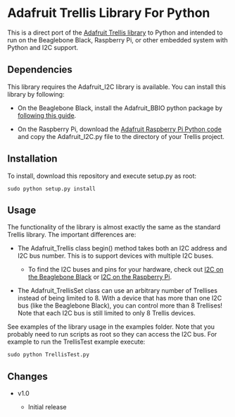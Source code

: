 Adafruit Trellis Library For Python
===================================

This is a direct port of the [Adafruit Trellis library](https://github.com/adafruit/Adafruit_Trellis_Library) to Python and
intended to run on the Beaglebone Black, Raspberry Pi, or other embedded system with Python and I2C support.

Dependencies
------------

This library requires the Adafruit_I2C library is available.  You can install this library by following:

* On the Beaglebone Black, install the Adafruit_BBIO python package by [following this guide](http://learn.adafruit.com/setting-up-io-python-library-on-beaglebone-black/overview).

* On the Raspberry Pi, download the [Adafruit Raspberry Pi Python code](https://github.com/adafruit/Adafruit-Raspberry-Pi-Python-Code) and
copy the Adafruit_I2C.py file to the directory of your Trellis project.

Installation
------------

To install, download this repository and execute setup.py as root:

    sudo python setup.py install

Usage
-----

The functionality of the library is almost exactly the same as the standard Trellis library.  The important differences are:

* The Adafruit_Trellis class begin() method takes both an I2C address and I2C bus number.  This is to support devices with
multiple I2C buses.
  
  *  To find the I2C buses and pins for your hardware, check out [I2C on the Beaglebone Black](http://learn.adafruit.com/setting-up-io-python-library-on-beaglebone-black/i2c) or [I2C on the Raspberry Pi](http://learn.adafruit.com/adafruits-raspberry-pi-lesson-4-gpio-setup/configuring-i2c).

* The Adafruit_TrellisSet class can use an arbitrary number of Trellises instead of being limited to 8.  With a device that has
more than one I2C bus (like the Beaglebone Black), you can control more than 8 Trellises!  Note that each I2C bus is still limited
to only 8 Trellis devices.

See examples of the library usage in the examples folder.  Note that you probably need to run scripts as root so they can access the I2C bus.  For example to run the TrellisTest example execute:

    sudo python TrellisTest.py

Changes
-------

* v1.0

  * Initial release
